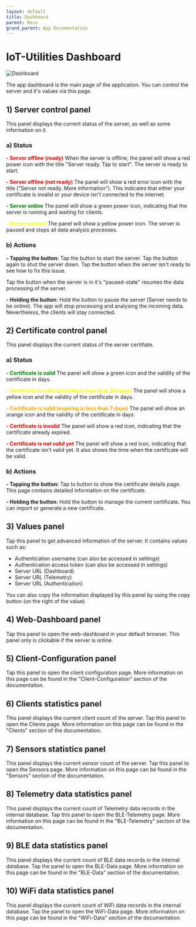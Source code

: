```yaml
---
layout: default
title: Dashboard
parent: Main
grand_parent: App Documentation
---
```


# IoT-Utilities Dashboard

![Dashboard](https://github.com/FluegelsApps/iot-utilities/raw/documentation-dev/docs/images/main_dashboard.png)

The app dashboard is the main page of the application. You can control the server and it's values via this page.

## 1) Server control panel
This panel displays the current status of the server, as well as some information on it.

### a) Status
<span style="color:red"><b>- Server offline (ready)</b></span>
When the server is offline, the panel will show a red power icon with the title "Server ready. Tap to start". The server is ready to start.

<span style="color:red"><b>- Server offline (not ready)</b></span>
The panel will show a red error icon with the title ("Server not ready. More information"). This indicates that either your certificate is invalid or your device isn't connected to the internet.

<span style="color:green"><b>- Server online</b></span>
The panel will show a green power icon, indicating that the server is running and waiting for clients.

<span style="color:yellow"><b>- Server paused</b></span>
The panel will show a yellow power icon. The server is paused and stops all data analysis processes.

### b) Actions
**- Tapping the button:**
Tap the button to start the server.
Tap the button again to shut the server down.
Tap the button when the server isn't ready to see how to fix this issue.

Tap the button when the server is in it's "paused-state" resumes the data processing of the server.

**- Holding the button:**
Hold the button to pause the server (Server needs to be online). The app will stop processing and analysing the incoming data. Nevertheless, the clients will stay connected.

## 2) Certificate control panel
This panel displays the current status of the server certifiate.

### a) Status
<span style="color:green"><b>- Certificate is valid</b></span>
The panel will show a green icon and the validity of the certificate in days.

<span style="color:yellow"><b>- Certificate is valid (expiring in less than 30 days)</b></span>
The panel will show a yellow icon and the validity of the certificate in days.

<span style="color:orange"><b>- Certificate is valid (expiring in less than 7 days)</b></span>
The panel will show an orange icon and the validity of the certificate in days.

<span style="color:red"><b>- Certificate is invalid</b></span>
The panel will show a red icon, indicating that the certificate already expired.

<span style="color:red"><b>- Certificate is not valid yet</b></span>
The panel will show a red icon, indicating that the certificate isn't valid yet. It also shows the time when the certificate will be valid.

### b) Actions
**- Tapping the button:**
Tap to button to show the certificate details page. This page contains detailed information on the certificate.

**- Holding the button:**
Hold the button to manage the current certificate. You can import or generate a new certificate.

## 3) Values panel
Tap this panel to get advanced information of the server. It contains values such as:

 - Authentication username (can also be accessed in settings)
 - Authentication access token (can also be accessed in settings)
 - Server URL (Dashboard)
 - Server URL (Telemetry)
 - Server URL (Authentication)
 
 You can also copy the information displayed by this panel by using the copy button (on the right of the value).
 
## 4) Web-Dashboard panel
Tap this panel to open the web-dashboard in your default browser. This panel only is clickable if the server is online.
 
## 5) Client-Configuration panel
Tap this panel to open the client configuration page. More information on this page can be found in the "Client-Configuration" section of the documentation.
  
## 6) Clients statistics panel
This panel displays the current client count of the server. Tap this panel to open the Clients page. More information on this page can be found in the "Clients" section of the documentation.
 
## 7) Sensors statistics panel
This panel displays the current sensor count of the server. Tap this panel to open the Sensors page. More information on this page can be found in the "Sensors" section of the documentation.
 
## 8) Telemetry data statistics panel
This panel displays the current count of Telemetry data records in the internal database. Tap this panel to open the BLE-Telemetry page. More information on this page can be found in the "BLE-Telemetry" section of the documentation.
 
## 9) BLE data statistics panel
This panel displays the current count of BLE data records in the internal database. Tap the panel to open the BLE-Data page. More information on this page can be found in the "BLE-Data" section of the documentation.
 
## 10) WiFi data statistics panel
This panel displays the current count of WiFi data records in the internal database. Tap the panel to open the WiFi-Data page. More information on this page can be found in the "WiFi-Data" section of the documentation.
